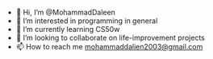 - 👋 Hi, I’m @MohammadDaleen
- 👀 I’m interested in programming in general
- 🌱 I’m currently learning CS50w
- 💞️ I’m looking to collaborate on life-improvement projects
- 📫 How to reach me mohammaddalien2003@gmail.com

<!---
MohammadDaleen/MohammadDaleen is a ✨ special ✨ repository because its `README.md` (this file) appears on your GitHub profile.
You can click the Preview link to take a look at your changes.
--->
